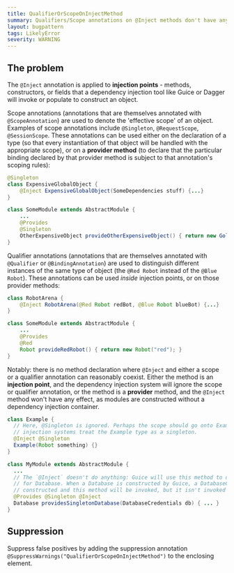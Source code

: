 ```yaml
---
title: QualifierOrScopeOnInjectMethod
summary: Qualifiers/Scope annotations on @Inject methods don't have any effect. Move the qualifier annotation to the binding location.
layout: bugpattern
tags: LikelyError
severity: WARNING
---
```


<!--
*** AUTO-GENERATED, DO NOT MODIFY ***
To make changes, edit the @BugPattern annotation or the explanation in docs/bugpattern.
-->

## The problem
The `@Inject` annotation is applied to **injection points** - methods,
constructors, or fields that a dependency injection tool like Guice or Dagger
will invoke or populate to construct an object.

Scope annotations (annotations that are themselves annotated with
`@ScopeAnnotation`) are used to denote the 'effective scope' of an object.
Examples of scope annotations include `@Singleton`, `@RequestScope`,
`@SessionScope`. These annotations can be used either on the declaration of a
type (so that every instantiation of that object will be handled with the
appropriate scope), or on a **provider method** (to declare that the particular
binding declared by that provider method is subject to that annotation's scoping
rules):

```java
@Singleton
class ExpensiveGlobalObject {
    @Inject ExpensiveGlobalObject(SomeDependencies stuff) {...}
}

class SomeModule extends AbstractModule {
    ...
    @Provides
    @Singleton
    OtherExpensiveObject provideOtherExpensiveObject() { return new Gold(); }
}
```

Qualifier annotations (annotations that are themselves annotated with
`@Qualifier` or `@BindingAnnotation`) are used to distinguish different
instances of the same type of object (the `@Red Robot` instead of the `@Blue
Robot`). These annotations can be used _inside_ injection points, or on those
provider methods:

```java
class RobotArena {
    @Inject RobotArena(@Red Robot redBot, @Blue Robot blueBot) {...}
}

class SomeModule extends AbstractModule {
    ...
    @Provides
    @Red
    Robot provideRedRobot() { return new Robot("red"); }
}
```

Notably: there is no method declaration where `@Inject` and either a scope or a
qualifier annotation can reasonably coexist. Either the method is an **injection
point**, and the dependency injection system will ignore the scope or qualifier
annotation, or the method is a **provider** method, and the `@Inject` method
won't have any effect, as modules are constructed without a dependency injection
container.

```java
class Example {
  // Here, @Singleton is ignored. Perhaps the scope should go onto Example, to make dependency
  // injection systems treat the Example type as a singleton.
  @Inject @Singleton
  Example(Robot something) {}
}
```

```java
class MyModule extends AbstractModule {
  ...
  // The `@Inject` doesn't do anything: Guice will use this method to define a Singleton binding
  // for Database. When a Database is constructed by Guice, a DatabaseCredentials will be
  // constructed and this method will be invoked, but it isn't invoked until then.
  @Provides @Singleton @Inject
  Database providesSingletonDatabase(DatabaseCredentials db) { ... }
}
```

## Suppression
Suppress false positives by adding the suppression annotation `@SuppressWarnings("QualifierOrScopeOnInjectMethod")` to the enclosing element.
